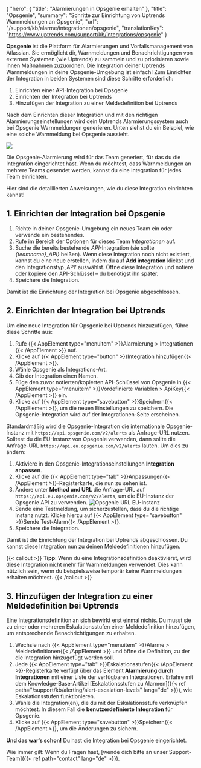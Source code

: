 {
  "hero": {
    "title": "Alarmierungen in Opsgenie erhalten"
  },
  "title": "Opsgenie",
  "summary": "Schritte zur Einrichtung von Uptrends Warnmeldungen an Opsgenie",
  "url": "/support/kb/alarme/integrationen/opsgenie",
  "translationKey": "https://www.uptrends.com/support/kb/integrations/opsgenie" 
}

**Opsgenie** ist die Plattform für Alarmierungen und Vorfallsmanagement von Atlassian. Sie ermöglicht dir, Warnmeldungen und Benachrichtigungen von externen Systemen (wie Uptrends) zu sammeln und zu priorisieren sowie ihnen Maßnahmen zuzuordnen.
Die Integration deiner Uptrends Warnmeldungen in deine Opsgenie-Umgebung ist einfach! Zum Einrichten der Integration in beiden Systemen sind diese Schritte erforderlich:

1.  Einrichten einer API-Integration bei Opsgenie
2.  Einrichten der Integration bei Uptrends
3.  Hinzufügen der Integration zu einer Meldedefinition bei Uptrends

Nach dem Einrichten dieser Integration und mit den richtigen Alarmierungseinstellungen wird dein Uptrends Alarmierungssystem auch bei Opsgenie Warnmeldungen generieren. Unten siehst du ein Beispiel, wie eine solche Warnmeldung bei Opsgenie aussieht.

![](/img/content/848ce01f-0e91-4b6e-86ed-336ceb1945ef.png)

Die Opsgenie-Alarmierung wird für das Team generiert, für das du die Integration eingerichtet hast. Wenn du möchtest, dass Warnmeldungen an mehrere Teams gesendet werden, kannst du eine Integration für jedes Team einrichten.

Hier sind die detaillierten Anweisungen, wie du diese Integration einrichten kannst!

## 1. Einrichten der Integration bei Opsgenie

1.  Richte in deiner Opsgenie-Umgebung ein neues Team ein oder verwende ein bestehendes.
2.  Rufe im Bereich der Optionen für dieses Team *Integrationen* auf.
3.  Suche die bereits bestehende *API*-Integration (sie sollte *{teamname}_API}* heißen). Wenn diese Integration noch nicht existiert, kannst du eine neue erstellen, indem du auf **Add integration** klickst und den Integrationstyp ‚API‘ auswählst. Öffne diese Integration und notiere oder kopiere den API-Schlüssel – du benötigst ihn später.
4.  Speichere die Integration.

Damit ist die Einrichtung der Integration bei Opsgenie abgeschlossen.

## 2. Einrichten der Integration bei Uptrends

Um eine neue Integration für Opsgenie bei Uptrends hinzuzufügen, führe diese Schritte aus:

1.  Rufe {{< AppElement type="menuitem" >}}Alarmierung > Integrationen {{< /AppElement >}} auf.
2.  Klicke auf {{< AppElement type="button" >}}Integration hinzufügen{{< /AppElement >}}.
3.  Wähle Opsgenie als Integrations-Art.
4.  Gib der Integration einen Namen.
5.  Füge den zuvor notierten/kopierten API-Schlüssel von Opsgenie in {{< AppElement type="menuitem" >}}Vordefinierte Variablen > ApiKey{{< /AppElement >}} ein.
6.  Klicke auf {{< AppElement type="savebutton" >}}Speichern{{< /AppElement >}}, um die neuen Einstellungen zu speichern. Die Opsgenie-Integration wird auf der Integrationen-Seite erscheinen.

Standardmäßig wird die Opsgenie-Integration die internationale Opsgenie-Instanz mit `https://api.opsgenie.com/v2/alerts` als Anfrage-URL nutzen. Solltest du die EU-Instanz von Opsgenie verwenden, dann sollte die Anfrage-URL `https://api.eu.opsgenie.com/v2/alerts` lauten. Um dies zu ändern:

1. Aktiviere in den Opsgenie-Integrationseinstellungen **Integration anpassen**.
2. Klicke auf die {{< AppElement type="tab" >}}Anpassungen{{< /AppElement >}}-Registerkarte, die nun zu sehen ist.
3. Ändere unter **Method und URL** die Anfrage-URL auf `https://api.eu.opsgenie.com/v2/alerts`, um die EU-Instanz der Opsgenie API zu verwenden.
![Opsgenie URL EU-Instanz](/img/content/scr-opsgenie-eu-instance.png)
4. Sende eine Testmeldung, um sicherzustellen, dass du die richtige Instanz nutzt. Klicke hierzu auf {{< AppElement type="savebutton" >}}Sende Test-Alarm{{< /AppElement >}}.
5. Speichere die Integration.

Damit ist die Einrichtung der Integration bei Uptrends abgeschlossen. Du kannst diese Integration nun zu deinen Meldedefinitionen hinzufügen.

{{< callout >}}
**Tipp**: Wenn du eine Integrationsdefinition deaktivierst, wird diese Integration nicht mehr für Warnmeldungen verwendet. Dies kann nützlich sein, wenn du beispielsweise temporär keine Warnmeldungen erhalten möchtest.
{{< /callout >}}

## 3. Hinzufügen der Integration zu einer Meldedefinition bei Uptrends

Eine Integrationsdefinition an sich bewirkt erst einmal nichts. Du musst sie zu einer oder mehreren Eskalationsstufen einer Meldedefinition hinzufügen, um entsprechende Benachrichtigungen zu erhalten.

1.  Wechsle nach {{< AppElement type="menuitem" >}}Alarme > Meldedefinitionen{{< /AppElement >}} und öffne die Definition, zu der die Integration hinzugefügt werden soll.
2.  Jede {{< AppElement type="tab" >}}Eskalationsstufen{{< /AppElement >}}-Registerkarte verfügt über das Element **Alarmierung durch Integrationen** mit einer Liste der verfügbaren Integrationen. Erfahre mit dem Knowledge-Base-Artikel [Eskalationsstufen zu Alarmen]({{< ref path="/support/kb/alerting/alert-escalation-levels" lang="de" >}}), wie Eskalationsstufen funktionieren.
3.  Wähle die Integration(en), die du mit der Eskalationsstufe verknüpfen möchtest. In diesem Fall die **benutzerdefinierte Integration** für Opsgenie.
4.  Klicke auf {{< AppElement type="savebutton" >}}Speichern{{< /AppElement >}}, um die Änderungen zu sichern.

**Und das war‘s schon!** Du hast die Integration bei Opsgenie eingerichtet.

Wie immer gilt: Wenn du Fragen hast, [wende dich bitte an unser Support-Team]({{< ref path="contact" lang="de" >}}).

